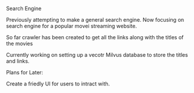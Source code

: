 Search Engine

Previously attempting to make a general search engine. Now focusing on search engine for a popular movei streaming website. 

So far crawler has been created to get all the links along with the titles of the movies

Currently working on setting up a vecotr Milvus database to store the titles and links. 

Plans for Later:

Create a friedly UI for users to intract with.
